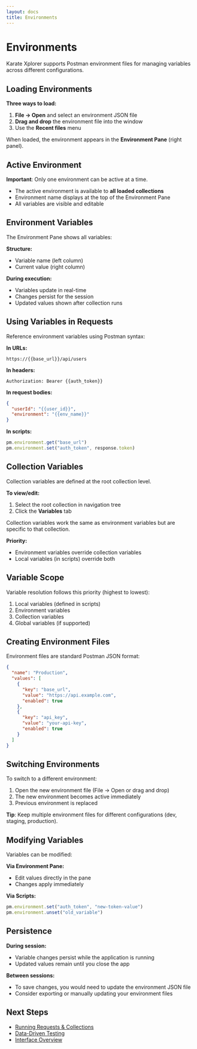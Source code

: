 ```yaml
---
layout: docs
title: Environments
---
```


# Environments

Karate Xplorer supports Postman environment files for managing variables across different configurations.

## Loading Environments

**Three ways to load:**

1. **File → Open** and select an environment JSON file
2. **Drag and drop** the environment file into the window
3. Use the **Recent files** menu

When loaded, the environment appears in the **Environment Pane** (right panel).

## Active Environment

**Important**: Only one environment can be active at a time.

- The active environment is available to **all loaded collections**
- Environment name displays at the top of the Environment Pane
- All variables are visible and editable

## Environment Variables

The Environment Pane shows all variables:

**Structure:**
- Variable name (left column)
- Current value (right column)

**During execution:**
- Variables update in real-time
- Changes persist for the session
- Updated values shown after collection runs

## Using Variables in Requests

Reference environment variables using Postman syntax:

**In URLs:**
```
https://{{base_url}}/api/users
```

**In headers:**
```
Authorization: Bearer {{auth_token}}
```

**In request bodies:**
```json
{
  "userId": "{{user_id}}",
  "environment": "{{env_name}}"
}
```

**In scripts:**
```javascript
pm.environment.get("base_url")
pm.environment.set("auth_token", response.token)
```

## Collection Variables

Collection variables are defined at the root collection level.

**To view/edit:**
1. Select the root collection in navigation tree
2. Click the **Variables** tab

Collection variables work the same as environment variables but are specific to that collection.

**Priority:**
- Environment variables override collection variables
- Local variables (in scripts) override both

## Variable Scope

Variable resolution follows this priority (highest to lowest):

1. Local variables (defined in scripts)
2. Environment variables
3. Collection variables
4. Global variables (if supported)

## Creating Environment Files

Environment files are standard Postman JSON format:

```json
{
  "name": "Production",
  "values": [
    {
      "key": "base_url",
      "value": "https://api.example.com",
      "enabled": true
    },
    {
      "key": "api_key",
      "value": "your-api-key",
      "enabled": true
    }
  ]
}
```

## Switching Environments

To switch to a different environment:

1. Open the new environment file (File → Open or drag and drop)
2. The new environment becomes active immediately
3. Previous environment is replaced

**Tip**: Keep multiple environment files for different configurations (dev, staging, production).

## Modifying Variables

Variables can be modified:

**Via Environment Pane:**
- Edit values directly in the pane
- Changes apply immediately

**Via Scripts:**
```javascript
pm.environment.set("auth_token", "new-token-value")
pm.environment.unset("old_variable")
```

## Persistence

**During session:**
- Variable changes persist while the application is running
- Updated values remain until you close the app

**Between sessions:**
- To save changes, you would need to update the environment JSON file
- Consider exporting or manually updating your environment files

## Next Steps

- [Running Requests & Collections](running/)
- [Data-Driven Testing](data-driven/)
- [Interface Overview](interface/)
